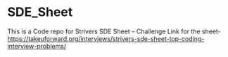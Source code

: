 # SDE_Sheet
This is a Code repo for Strivers SDE Sheet – Challenge
Link for the sheet- https://takeuforward.org/interviews/strivers-sde-sheet-top-coding-interview-problems/
